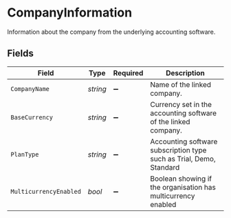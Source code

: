 # CompanyInformation

Information about the company from the underlying accounting software.


## Fields

| Field                                                               | Type                                                                | Required                                                            | Description                                                         |
| ------------------------------------------------------------------- | ------------------------------------------------------------------- | ------------------------------------------------------------------- | ------------------------------------------------------------------- |
| `CompanyName`                                                       | *string*                                                            | :heavy_minus_sign:                                                  | Name of the linked company.                                         |
| `BaseCurrency`                                                      | *string*                                                            | :heavy_minus_sign:                                                  | Currency set in the accounting software of the linked company.      |
| `PlanType`                                                          | *string*                                                            | :heavy_minus_sign:                                                  | Accounting software subscription type such as Trial, Demo, Standard |
| `MulticurrencyEnabled`                                              | *bool*                                                              | :heavy_minus_sign:                                                  | Boolean showing if the organisation has multicurrency enabled       |